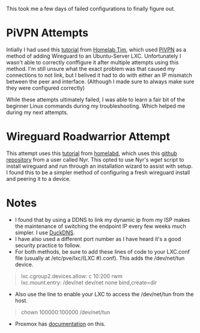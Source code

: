 This took me a few days of failed configurations to finally figure out.  

# **PiVPN Attempts**
Intially I had used this [tutorial](https://www.youtube.com/watch?v=V9sWhnYQvpE) from [Homelab Tim](https://www.youtube.com/@HomelabTim), which used [PiVPN](https://www.pivpn.io/) as a method of adding Wireguard to an Ubuntu-Server LXC.
Unfortunately I wasn't able to correctly conffigure it after multiple attempts using this method.
I'm still unsure what the exact problem was that caused my connections to not link, but I belived it had to do with either an IP mismatch between the peer and interface.
(Although I made sure to always make sure they were configured correctly)

While these attempts ultimately failed, I was able to learn a fair bit of the beginner Linux commands during my troubleshooting. 
Which helped me during my next attempts.

# **Wireguard Roadwarrior Attempt**
This attempt uses this [tutorial](https://www.youtube.com/watch?v=er01qTRwqEo) from [homelabd](https://www.youtube.com/@homelabd), which uses this [github repository](https://github.com/Nyr/wireguard-install) from a user called Nyr.
This opted to use Nyr's _wget_ script to install wireguard and run through an installation wizard to assist with setup.
I found this to be a simpler method of configuring a fresh wireguard install and peering it to a device. 

# **Notes**  
* I found that by using a DDNS to link my dynamic ip from my ISP makes the maintenance of switching the endpoint IP every few weeks much simpler. I use [DuckDNS](https://www.duckdns.org/).
* I have also used a different port number as I have heard it's a good security practice to follow.
* For both methods, be sure to add these lines of code to your LXC.conf file (usually at /etc/pve/lxc/(LXC #).conf). This adds the /dev/net/tun device.
>  lxc.cgroup2.devices.allow: c 10:200 rwm  
 lxc.mount.entry: /dev/net dev/net none bind,create=dir
* Also use the line to enable your LXC to access the /dev/net/tun from the host.
>  chown 100000:100000 /dev/net/tun
* Proxmox has [documentation](https://pve.proxmox.com/wiki/OpenVPN_in_LXC) on this.
